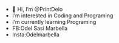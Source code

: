 - 👋 Hi, I’m @PrintDelo
- I’m interested in Coding and Programing
- I’m currently learning Programing
- FB:Odel Sasi Marbella
- Insta:Odelmarbella
<!---
PrintDelo/PrintDelo is a ✨ special ✨ repository because its `README.md` (this file) appears on your GitHub profile.
You can click the Preview link to take a look at your changes.
--->
